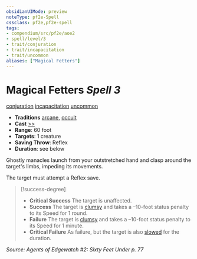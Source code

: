 ```yaml
---
obsidianUIMode: preview
noteType: pf2e-Spell
cssclass: pf2e,pf2e-spell
tags:
- compendium/src/pf2e/aoe2
- spell/level/3
- trait/conjuration
- trait/incapacitation
- trait/uncommon
aliases: ["Magical Fetters"]
---
```

# Magical Fetters *Spell 3*   
[conjuration](rules/traits/conjuration.md "Conjuration School Trait")  [incapacitation](rules/traits/incapacitation.md "Incapacitation Effect Trait")  [uncommon](rules/traits/uncommon.md "Uncommon Rarity Trait")  

- **Traditions** [arcane](rules/traits/arcane.md "Arcane Tradition Trait"), [occult](rules/traits/occult.md "Occult Tradition Trait")
- **Cast** [>>](rules/core-rulebook/chapter-9-playing-the-game.md#Actions "Two-Action") 
- **Range**: 60 foot
- **Targets**: 1 creature
- **Saving Throw**: Reflex
- **Duration**: see below

Ghostly manacles launch from your outstretched hand and clasp around the target's limbs, impeding its movements.

The target must attempt a Reflex save.

> [!success-degree] 
> - **Critical Success** The target is unaffected.
> - **Success** The target is [clumsy](rules/conditions.md#Clumsy) and takes a –10-foot status penalty to its Speed for 1 round.
> - **Failure** The target is [clumsy](rules/conditions.md#Clumsy) and takes a –10-foot status penalty to its Speed for 1 minute.
> - **Critical Failure** As failure, but the target is also [slowed](rules/conditions.md#Slowed) for the duration.

*Source: Agents of Edgewatch #2: Sixty Feet Under p. 77*